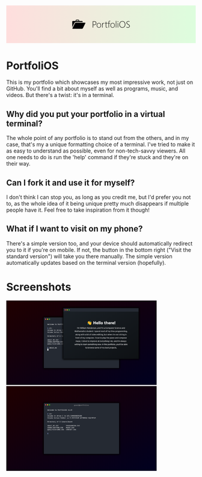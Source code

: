 ![PortfoliOS Banner](images/banner.png)

# PortfoliOS
This is my portfolio which showcases my most impressive work, not just on GitHub. You'll find a bit about myself as well as programs, music, and videos. But there's a twist: it's in a terminal.

## Why did you put your portfolio in a virtual terminal?
The whole point of any portfolio is to stand out from the others, and in my case, that's my a unique formatting choice of a terminal. I've tried to make it as easy to understand as possible, even for non-tech-savvy viewers. All one needs to do is run the 'help' command if they're stuck and they're on their way.

## Can I fork it and use it for myself?
I don't think I can stop you, as long as you credit me, but I'd prefer you not to, as the whole idea of it being unique pretty much disappears if multiple people have it. Feel free to take inspiration from it though!

## What if I want to visit on my phone?
There's a simple version too, and your device should automatically redirect you to it if you're on mobile. If not, the button in the bottom right ("Visit the standard version") will take you there manually. The simple version automatically updates based on the terminal version (hopefully).

# Screenshots
<img src="images/screenshots/aboutme.png" width=400>
<img src="images/screenshots/terminal.png" width=400>
